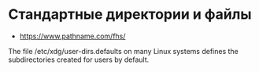 # Стандартные директории и файлы

- https://www.pathname.com/fhs/

The file /etc/xdg/user-dirs.defaults on many Linux systems defines the subdirectories created for users by default.
